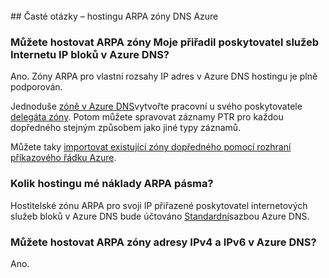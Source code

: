 <BR> 
## <a name="faq---hosting-your-arpa-zone-in-azure-dns"></a>Časté otázky – hostingu ARPA zóny DNS Azure

### <a name="can-i-host-arpa-zones-for-my-isp-assigned-ip-blocks-on-azure-dns"></a>Můžete hostovat ARPA zóny Moje přiřadil poskytovatel služeb Internetu IP bloků v Azure DNS?
Ano. Zóny ARPA pro vlastní rozsahy IP adres v Azure DNS hostingu je plně podporován.

Jednoduše [zóně v Azure DNS](dns-getstarted-create-dnszone.md)vytvořte pracovní u svého poskytovatele [delegáta zóny](dns-domain-delegation.md).  Potom můžete spravovat záznamy PTR pro každou dopředného stejným způsobem jako jiné typy záznamů.

Můžete taky [importovat existující zóny dopředného pomocí rozhraní příkazového řádku Azure](dns-import-export.md).

### <a name="how-much-does-hosting-my-arpa-zone-cost"></a>Kolik hostingu mé náklady ARPA pásma?
Hostitelské zónu ARPA pro svoji IP přiřazené poskytovatel internetových služeb bloků v Azure DNS bude účtováno [Standardní](https://azure.microsoft.com/pricing/details/dns/)sazbou Azure DNS.

### <a name="can-i-host-arpa-zones-for-both-ipv4-and-ipv6-addresses-in-azure-dns"></a>Můžete hostovat ARPA zóny adresy IPv4 a IPv6 v Azure DNS?
Ano.